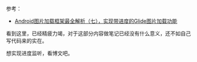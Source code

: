 参考：

- [ Android图片加载框架最全解析（七），实现带进度的Glide图片加载功能](http://blog.csdn.net/guolin_blog/article/details/78357251)

看到这里，已经精疲力竭，对于这部分内容做笔记已经没有什么意义，还不如自己写代码来的实在。

想实现进度监听，看博文吧。